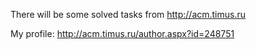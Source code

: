 There will be some solved tasks from http://acm.timus.ru

My profile: http://acm.timus.ru/author.aspx?id=248751
